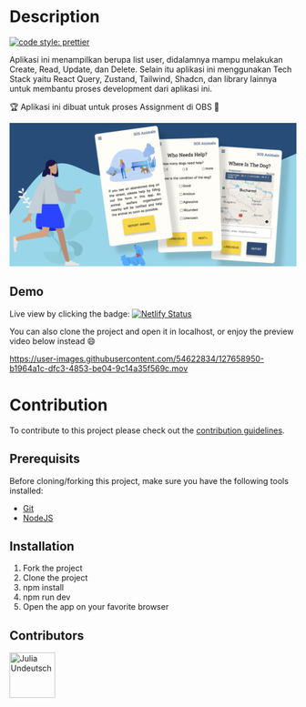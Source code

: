 # Description

[![code style: prettier](https://img.shields.io/badge/code_style-prettier-ff69b4.svg?style=flat-square)](https://github.com/prettier/prettier)

Aplikasi ini menampilkan berupa list user, didalamnya mampu melakukan Create, Read, Update, dan Delete. Selain itu aplikasi ini menggunakan Tech Stack yaitu React Query, Zustand, Tailwind, Shadcn, dan library lainnya untuk membantu proses development dari aplikasi ini.

🏆 Aplikasi ini dibuat untuk proses Assignment di OBS 🥳

![Thumbnail](https://github.com/YuriDevAT/sos-animals/blob/main/public/thumbnail-sos.png)

## Demo

Live view by clicking the badge: [![Netlify Status](https://api.netlify.com/api/v1/badges/f9a7f8d3-58ca-44ed-a038-ae8d2efd31a5/deploy-status)](https://sos-animal.netlify.app/)

You can also clone the project and open it in localhost, or enjoy the preview
video below instead :smile:

https://user-images.githubusercontent.com/54622834/127658950-b1964a1c-dfc3-4853-be04-9c14a35f569c.mov

# Contribution

To contribute to this project please check out the [contribution guidelines](https://github.com/YurisCodingClub/accessibility-mentor/blob/main/CONTRIBUTING.md).

## Prerequisits

Before cloning/forking this project, make sure you have the following tools installed:

- [Git](https://git-scm.com/downloads)
- [NodeJS](https://nodejs.org/en/download/)

## Installation

1. Fork the project
2. Clone the project
3. npm install
4. npm run dev
5. Open the app on your favorite browser

## Contributors

[//]: contributor-faces

<a href="https://github.com/YuriDevAT"><img src="https://avatars.githubusercontent.com/u/54622834?v=4" title="Julia Undeutsch" width="80" height="80"></a>

[//]: contributor-faces
